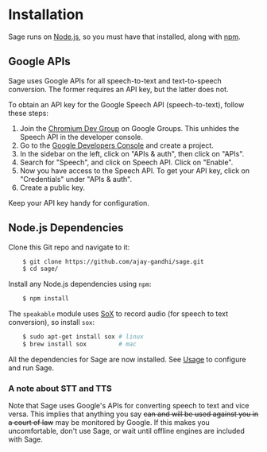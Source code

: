 # Installation

Sage runs on [Node.js](http://nodejs.org), so you must have that installed,
along with [npm](http://npmjs.org).

## Google APIs

Sage uses Google APIs for all speech-to-text and text-to-speech conversion.
The former requires an API key, but the latter does not.

To obtain an API key for the Google Speech API (speech-to-text), follow these
steps:

1. Join the [Chromium Dev Group](https://groups.google.com/a/chromium.org/forum/#!forum/chromium-dev)
   on Google Groups. This unhides the Speech API in the developer console.
2. Go to the [Google Developers Console](https://console.developers.google.com)
   and create a project.
3. In the sidebar on the left, click on "APIs & auth", then click on "APIs".
4. Search for "Speech", and click on Speech API. Click on "Enable".
5. Now you have access to the Speech API. To get your API key, click on
   "Credentials" under "APIs & auth".
6. Create a public key.

Keep your API key handy for configuration.

## Node.js Dependencies

Clone this Git repo and navigate to it:

```bash
    $ git clone https://github.com/ajay-gandhi/sage.git
    $ cd sage/
```

Install any Node.js dependencies using `npm`:

```bash
    $ npm install
```

The `speakable` module uses [SoX](http://sox.sourceforge.net) to record audio
(for speech to text conversion), so install `sox`:

```bash
    $ sudo apt-get install sox # linux
    $ brew install sox         # mac
```

All the dependencies for Sage are now installed. See [Usage](#usage) to
configure and run Sage.

### A note about STT and TTS

Note that Sage uses Google's APIs for converting speech to text and vice versa.
This implies that anything you say ~~can and will be used against you in a
court of law~~ may be monitored by Google. If this makes you uncomfortable,
don't use Sage, or wait until offline engines are included with Sage.

